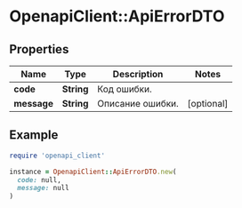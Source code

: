 # OpenapiClient::ApiErrorDTO

## Properties

| Name | Type | Description | Notes |
| ---- | ---- | ----------- | ----- |
| **code** | **String** | Код ошибки. |  |
| **message** | **String** | Описание ошибки. | [optional] |

## Example

```ruby
require 'openapi_client'

instance = OpenapiClient::ApiErrorDTO.new(
  code: null,
  message: null
)
```


